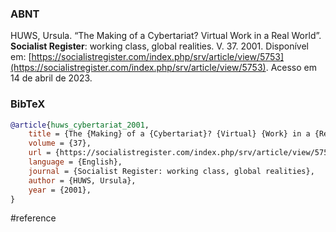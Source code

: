 ### ABNT
HUWS, Ursula. “The Making of a Cybertariat? Virtual Work in a Real World”. **Socialist Register**: working class, global realities. V. 37. 2001. Disponível em: [https://socialistregister.com/index.php/srv/article/view/5753](https://socialistregister.com/index.php/srv/article/view/5753). Acesso em 14 de abril de 2023.

### BibTeX
```bibtex
@article{huws_cybertariat_2001,
	title = {The {Making} of a {Cybertariat}? {Virtual} {Work} in a {Real} {World}},
	volume = {37},
	url = {https://socialistregister.com/index.php/srv/article/view/5753},
	language = {English},
	journal = {Socialist Register: working class, global realities},
	author = {HUWS, Ursula},
	year = {2001},
}
```

#reference